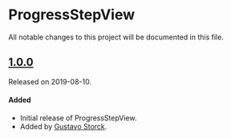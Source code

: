 # ProgressStepView
All notable changes to this project will be documented in this file.

## [1.0.0](https://github.com/gustavoSAS/ProgressStepView/releases/tag/1.0.0)
Released on 2019-08-10.

#### Added
- Initial release of ProgressStepView.
- Added by [Gustavo Storck](https://github.com/gustavoSAS).
